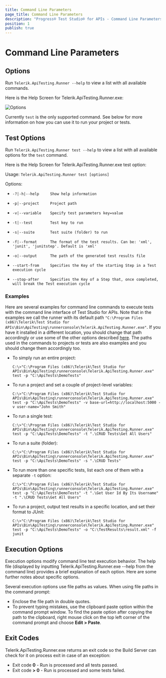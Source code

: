 ```yaml
---
title: Command Line Parameters
page_title: Command Line Parameters
description: "Progress® Test Studio® for APIs - Command Line Parameters"
position: 1
publish: true
---
```

# Command Line Parameters

## Options

Run `Telerik.ApiTesting.Runner --help` to view a list with all available commands.

Here is the Help Screen for Telerik.ApiTesting.Runner.exe:

![Options][1]

Currently `test` is the only supported command. See below for more information on how you can use it to run your project or tests.

## Test Options

Run `Telerik.ApiTesting.Runner test --help` to view a list with all available options for the `test` command.

Here is the Help Screen for Telerik.ApiTesting.Runner.exe test option:

Usage: `Telerik.ApiTesting.Runner test [options]`

Options:

  - `-?|-h|--help     Show help information`

  - `-p|--project     Project path`

  - `-v|--variable    Specify test parameters key=value`

  - `-t|--test        Test key to run`

  - `-s|--suite       Test suite (folder) to run`

  - `-f|--format      The format of the test results. Can be: 'xml', 'junit', 'junitstep'. Default is 'xml'`

  - `-o|--output      The path of the generated test results file`

  - `--start-from     Specifies the Key of the starting Step in a Test execution cycle`

  - `--stop-after     Specifies the Key of a Step that, once completed, will break the Test execution cycle`

### Examples

Here are several examples for command line commands to execute tests with the command line interface of Test Studio for APIs. Note that in the examples we call the runner with its default path `"C:\Program Files (x86)\Telerik\Test Studio for APIs\Bin\ApiTesting\runnerconsole\Telerik.ApiTesting.Runner.exe"`. If you have it installed in a different location, you should change that path accordingly or use some of the other options described <a href="/features/command-line/overview">here</a>. The paths used in the commands to projects or tests are also examples and you should change them accordingly too.

  - To simply run an entire project:

    `C:\>"C:\Program Files (x86)\Telerik\Test Studio for APIs\Bin\ApiTesting\runnerconsole\Telerik.ApiTesting.Runner.exe" test -p "C:\ApiTests\DemoTests"`

  - To run a project and set a couple of project-level variables:

    `C:\>"C:\Program Files (x86)\Telerik\Test Studio for APIs\Bin\ApiTesting\runnerconsole\Telerik.ApiTesting.Runner.exe" test -p "C:\ApiTests\DemoTests" -v base-url=http://localhost:5000 -v user-name="John Smith"`

  - To run a single test:

    `C:\>"C:\Program Files (x86)\Telerik\Test Studio for APIs\Bin\ApiTesting\runnerconsole\Telerik.ApiTesting.Runner.exe" test -p "C:\ApiTests\DemoTests" -t ".\CRUD Tests\Get All Users"`
  
  - To run a suite (folder):

    `C:\>"C:\Program Files (x86)\Telerik\Test Studio for APIs\Bin\ApiTesting\runnerconsole\Telerik.ApiTesting.Runner.exe" test -p "C:\ApiTests\DemoTests" -s ".\CRUD Tests"`

  - To run more than one specific tests, list each one of them with a separate `-t` option:

    `C:\>"C:\Program Files (x86)\Telerik\Test Studio for APIs\Bin\ApiTesting\runnerconsole\Telerik.ApiTesting.Runner.exe" test -p "C:\ApiTests\DemoTests" -t ".\Get User Id By Its Username" -t ".\CRUD Tests\Get All Users"`

  - To run a project, output test results in a specific location, and set their format to JUnit:

    `C:\>"C:\Program Files (x86)\Telerik\Test Studio for APIs\Bin\ApiTesting\runnerconsole\Telerik.ApiTesting.Runner.exe" test -p "C:\ApiTests\DemoTests" -o "C:\TestResults\result.xml" -f junit`


## Execution Options

Execution options modify command line test execution behavior. 
The help file (displayed by inputting Telerik.ApiTesting.Runner.exe --help from the command line) provides a brief explanation of each option. Here are some further notes about specific options.

Several execution options use file paths as values. When using file paths in the command prompt:  

- Enclose the file path in double quotes.
- To prevent typing mistakes, use the clipboard paste option within the command prompt window. To find the paste option after copying the path to the clipboard, right mouse click on the top left corner of the command prompt and choose **Edit > Paste**.

## Exit Codes

Telerik.ApiTesting.Runner.exe returns an exit code so the Build Server can check for it on process exit in case of an exception:
 * Exit code **0** - Run is processed and all tests passed.
 * Exit code **> 0** - Run is processed and some tests failed.

[1]: /img/features/command-line/apitesting-runner-help.png